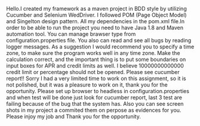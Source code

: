 Hello.I created my framework as a maven project in BDD style by utilizing Cucumber and Selenium WedDriver. I followed POM (Page Object Model) and Singelton design pattern. All my dependencies in the pom.xml file.In order to be able to run the project you need to have Java 1.8 and Maven automation tool. You can manage brawser type from configuration.properties file. You also can read and see all bugs by reading logger messages. As a suggestion I would recommend you to specify a time zone, to make sure the program works well in any time zone. Make the calculation correct, and the important thing is to put some boundaries on input boxes for APR and credit limits as well. I believe 10000000000000 credit limit or percentage should not be opened. Please see cucumber report!! Sorry I had a very limited time to work on this assignment, so it is not polished, but it was a pleasure to work on it, thank you for the opportunity. Please set up browser to headless in configuration.properties and when test will be done just look for cucumber report, last 3 test are failing because of the bug that the system has. Also you can see screen shots in my project a commited them on perpose as evidences for you. Please injoy my job and Thank you for the opportunity.
